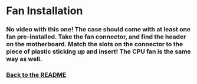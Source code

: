 # Fan Installation

### No video with this one! The case should come with at least one fan pre-installed. Take the fan connector, and find the header on the motherboard. Match the slots on the connector to the piece of plastic sticking up and insert! The CPU fan is the same way as well.

### [Back to the README](README.md)
